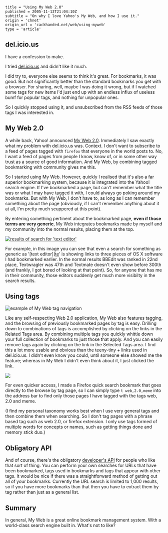 ```
title = "Using My Web 2.0"
published = 2005-11-13T21:04:10Z
subtitle = "On why I love Yahoo's My Web, and how I use it."
origin = 'chnet'
origin_url = 'cackhanded.net/web/using-myweb'
type = 'article'
```

## del.icio.us

I have a confession to make. 

I tried [del.icio.us][d] and didn't like it much.

I did try to, everyone else seems to think it's great. For bookmarks, it was
good. But not significantly better than the standard bookmarks you get with a
browser. For sharing, well, maybe I was doing it wrong, but if I watched some
tags for new items I'd just end up with an endless influx of useless bumf for
popular tags, and nothing for unpopular ones.

So I quickly stopped using it, and unsubscribed from the RSS feeds of those
tags I was interested in.


## My Web 2.0

A while back, Yahoo! announced [My Web 2.0][m]. Immediately I saw exactly what
my problem with del.icio.us was. Context. I don't want to subscribe to a feed
of pages tagged with `firefox` that everyone in the world posts to. No, I want
a feed of pages from people I know, know of, or in some other way trust as a
source of good information. And My Web, by combining tagged bookmarking with
community gives me this.

So I started using My Web. However, quickly I realised that it's also a far
superior bookmarking system, because it is integrated into the Yahoo! search
engine. If I've bookmarked a page, but can't remember what the title was or
what I may have tagged it with, I could always go poking around my bookmarks.
But with My Web, I don't have to, as long as I can remember something about
the page (obviously, if I can't remember anything about it at all, I'm pretty
much scuppered at this point).

By entering something pertinent about the bookmarked page, **even if those
terms are very generic**, My Web integrates bookmarks made by myself and my
community into the normal results, placing them at the top.

[![results of search for 'text editor'](https://mnf.m17s.net/web/using-myweb/myweb-thumb.gif)](https://mnf.m17s.net/web/using-myweb/myweb.gif) 

For example, in this image you can see that even a search for something as
generic as '[text editor]([te]' is showing links to three pieces of OS X
software I had bookmarked earlier. In the normal results BBEdit was ranked in
22nd place, Textwragler was 47th and Textmate doesn't even show before 300th
(and frankly, I got bored of looking at that point). So, for anyone that has
me in their community, those editors suddenly get much more visibilty in the
search results.


## Using tags

![example of My Web tag navigation](https://mnf.m17s.net/web/using-myweb/myweb-tags.gif)

Like any self-respecting Web 2.0 application, My Web also features tagging,
and the browsing of previously bookmarked pages by tag is easy. Drilling down
to combinations of tags is accomplished by clicking on the links in the
Related Tags area. By combining multiple tags you quickly whittle down your
full collection of bookmarks to just those that apply. And you can easily
remove tags again by clicking on the link in the Selected Tags area. I find
this a lot more usable and obvious than the teeny-tiny + links used in
del.icio.us. I didn't even know you could, until someone else showed me the
feature; whereas in My Web I didn't even think about it, I just clicked the
link.

![](https://mnf.m17s.net/web/using-myweb/myweb-bookmark.gif)

For even quicker access, I made a Firefox quick search bookmark that goes
directly to the browse by tag page, so I can simply type `t web,2.0,meme` into
the address bar to find only those pages I have tagged with the tags web, 2.0
and meme.

(I find my personal taxonomy works best when I use very general tags and then
combine them when searching. So I don't tag pages with a phrase based tag such
as web 2.0, or firefox extension. I only use tags formed of multiple words for
concepts or names, such as getting things done and memory stick duo.)

## Obligatory API

And of course, there's the obligatory [developer's API][a] for people who like
that sort of thing. You can perform your own searches for URLs that have been
bookmarked, tags used in bookmarks and tags that appear with other tags. It
would be nice if there was a straightforward method of getting out all of your
bookmarks. Currently the URL search is limited to 1,000 results, so if you
have more bookmarks than that then you have to extract them by tag rather than
just as a general list.

## Summary

In general, My Web is a great online bookmark management system. With a
world-class search engine built in. What's not to like?





[d]: https://web.archive.org/web/2005123100000/http://del.icio.us/
[m]: https://web.archive.org/web/2005123100000/http://myweb2.search.yahoo.com/
[te]: https://web.archive.org/web/2005123100000/http://myweb2.search.yahoo.com/search?p=text%20editor
[a]: https://web.archive.org/web/2005123100000/http://developer.yahoo.net/search/myweb/